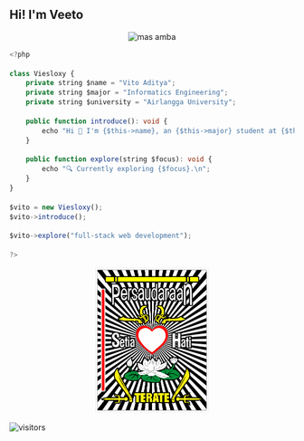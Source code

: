 ## Hi! I'm Veeto

<div align="center">
    <img src="https://raw.githubusercontent.com/viesloxy/viesloxy/main/dreamybull-ambatukam.gif" alt="mas amba" width="3000" />
</div>

```typescript
<?php

class Viesloxy {
    private string $name = "Vito Aditya";
    private string $major = "Informatics Engineering";
    private string $university = "Airlangga University";

    public function introduce(): void {
        echo "Hi 👋 I'm {$this->name}, an {$this->major} student at {$this->university} who loves exploring technology and design to create meaningful digital experiences.\n";
    }

    public function explore(string $focus): void {
        echo "🔍 Currently exploring {$focus}.\n";
    }
}

$vito = new Viesloxy();
$vito->introduce();

$vito->explore("full-stack web development");

?>

```

<div align="center">
    <img src="https://raw.githubusercontent.com/viesloxy/viesloxy/main/psht-seeklogo.png" alt="psht logo" width="200" />
</div>

![visitors](https://visitor-badge.laobi.icu/badge?page_id=viesloxy)
